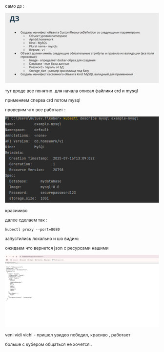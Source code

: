 само дз :

![dz.png](resources%2Fdz.png)

тут вроде все понятно. для начала описал файлики crd и mysql

применяем сперва crd потом mysql

проверим что все работает :

![example_1.png](resources%2Fexample_1.png)

красиииво 

далее сделаем так :

```
kubectl proxy --port=8080
```

запустились локально и шо видим:

ожидаем что вернется json с ресурсами нашими

![example_2.png](resources%2Fexample_2.png)

veni vidi vichi - пришел увидео победил, красиво , работает 

больше с кубером общаться не хочется..